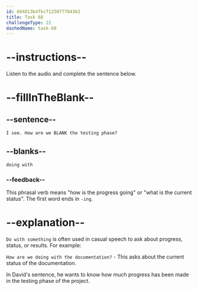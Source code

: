 ```yaml
---
id: 684813b4fbcf1250f7704363
title: Task 68
challengeType: 22
dashedName: task-68
---
```


<!-- (audio) David: I see. How are we doing with the testing phase? -->

# --instructions--

Listen to the audio and complete the sentence below.

# --fillInTheBlank--

## --sentence--

`I see. How are we BLANK the testing phase?`

## --blanks--

`doing with`

### --feedback--

This phrasal verb means "how is the progress going" or "what is the current status". The first word ends in `-ing`.

# --explanation--

`Do with something` is often used in casual speech to ask about progress, status, or results. For example:
 
`How are we doing with the documentation?` - This asks about the current status of the documentation.

In David's sentence, he wants to know how much progress has been made in the testing phase of the project.
